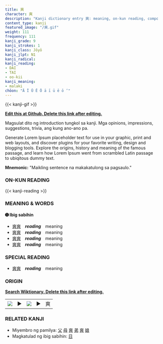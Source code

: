 ```yaml
---
title: 爽
character: 爽
description: "Kanji dictionary entry 爽: meaning, on-kun reading, compounds, origin, related kanji"
content_type: kanji
featured_image: "/爽.gif"
weight: 111
frequency: 111
kanji_grade: 9
kanji_strokes: 1
kanji_class: Jōyō
kanji_jlpt: N1
kanji_radical: 
kanji_reading: 
- DAI
- TAI
- oo-kii
kanji_meaning:
- malaki
chōon: "Ā Ī Ū Ē Ō ā ī ū ē ō ’"
---
```

[//]: # (Don't edit the line below. Kanji animated GIF code is automatically generated.)
{{< kanji-gif >}}

[//]: # (Edit below this line.)

**[Edit this at Github. Delete this link after editing.](https://github.com/tim0g/tim/tree/main/content/kanji/爽/index.md)**

Magsulat dito ng introduction tungkol sa kanji. Mga opinions, impressions, suggestions, trivia, ang kung ano-ano pa.

Generate Lorem Ipsum placeholder text for use in your graphic, print and web layouts, and discover plugins for your favorite writing, design and blogging tools. Explore the origins, history and meaning of the famous passage, and learn how Lorem Ipsum went from scrambled Latin passage to ubiqitous dummy text.
 
**Mnemonic:** "Maikling sentence na makakatulong sa pagsaulo."

### ON-KUN READING

[//]: # (Don't edit the line below. ON-KUN READING code is automatically generated.)
{{< kanji-reading >}}

### MEANING & WORDS

#### ➊ **Ibig sabihin**
  - [爽](../爽)[爽](../爽)　***reading***　meaning
  - [爽](../爽)[爽](../爽)　***reading***　meaning
  - [爽](../爽)[爽](../爽)　***reading***　meaning
  - [爽](../爽)[爽](../爽)　***reading***　meaning

### SPECIAL READING
  - [爽](../爽)[爽](../爽)　***reading***　meaning

### ORIGIN

**[Search Wiktionary. Delete this link after editing.](https://wiktionary.org/wiki/爽)**
<table class="kanji-table"><tr><td>
<img src="60px-爽-bronze.svg.png">
</td><td>▶</td><td>
<img src="60px-爽-oracle.svg.png">
</td><td>▶</td>
<td class="kanji-origin">爽</td>
</tr></table>

### RELATED KANJI
- Miyembro ng pamilya: [父](../父) [母](../母) [爽](../爽) [弟](../弟) [爽](../爽) [娘](../娘)
- Magkatulad ng ibig sabihin: [日](../日)
